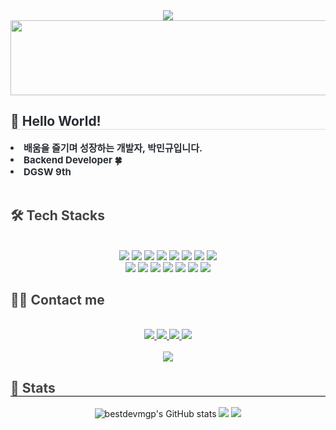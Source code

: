 <div align= "center">
    <img src="https://capsule-render.vercel.app/api?type=waving&color=0:F0F2F0,100:000C40&height=180&text=Hi,%20I'm%20@bestdevmgp!&animation=twinkling&fontColor=ffffff&fontSize=50" />
</div>
<a href="https://github.com/devxb/gitanimals">
  <img
    src="https://render.gitanimals.org/lines/bestdevmgp?pet-id=594878804264767966"
    width="600"
    height="120"
  />
</a>
<div style="text-align: left;"> 
    <h2 style="border-bottom: 1px solid #d8dee4; color: #282d33;"> 👋 Hello World! </h2>  
    <div style="font-weight: 700; font-size: 15px; text-align: left; color: #282d33;"> <li> 배움을 즐기며 성장하는 개발자, 박민규입니다.</li><li> Backend Developer 🍀</li><li> DGSW 9th </div>
    <br>
    </div>
<div style="text-align: left;">
    <h2 style="border-bottom: 1px solid 000000; color: 434343;"> 🛠️ Tech Stacks </h2> <br> 
    <div  align= "center">
     <img src="https://img.shields.io/badge/Java-007396?style=for-the-badge&logo=OpenJDK&logoColor=white"/>
     <img src="https://img.shields.io/badge/Python-3776AB?style=for-the-badge&logo=Python&logoColor=white">
     <img src="https://img.shields.io/badge/Spring Boot-6DB33F?style=for-the-badge&logo=Spring Boot&logoColor=white">
     <img src="https://img.shields.io/badge/Mysql-4479A1?style=for-the-badge&logo=MySql&logoColor=white"/>
     <img src="https://img.shields.io/badge/C-A8B9CC?style=for-the-badge&logo=C&logoColor=white">
     <img src="https://img.shields.io/badge/linux-FCC624?style=for-the-badge&logo=linux&logoColor=black">
     <img src="https://img.shields.io/badge/AWS-232F3E?style=for-the-badge&logo=Amazon Web Services&logoColor=white"/>
     <img src="https://img.shields.io/badge/Amazon EC2-FF9900?style=for-the-badge&logo=amazon ec2&logoColor=white">
     <br>
     <img src="https://img.shields.io/badge/Oracle-F80000?style=for-the-badge&logo=oracle&logoColor=white">
     <img src="https://img.shields.io/badge/Git-F05032?style=for-the-badge&logo=Git&logoColor=white">
     <img src="https://img.shields.io/badge/GitHub-181717?style=for-the-badge&logo=GitHub&logoColor=white">
     <img src="https://img.shields.io/badge/Figma-F24E1E?style=for-the-badge&logo=Figma&logoColor=white">
     <img src="https://img.shields.io/badge/HTML5-E34F26?style=for-the-badge&logo=HTML5&logoColor=white">
     <img src="https://img.shields.io/badge/CSS3-1572B6?style=for-the-badge&logo=CSS3&logoColor=white">
     <img src="https://img.shields.io/badge/Javascript-F7DF1E?style=for-the-badge&logo=Javascript&logoColor=black">
     </div>
</div>
<div style="text-align: left;">
    <h2 style="border-bottom: 1px solid 000000; color: 434343;"> 🧑‍💻 Contact me </h2> <br> 
    <div align= "center">
        <a href="mailto:pmg3858@icloud.com" target="_blank">
        <img src ="https://img.shields.io/badge/Mail-3693F3.svg?&style=for-the-badge&logo=iCloud&logoColor=white"/>
        <a href=https://www.instagram.com/mn9yu_pk/> <img src="https://img.shields.io/badge/Instagram-E4405F?style=for-the-badge&logo=Instagram&logoColor=white&link=https://www.instagram.com/mn9yu_pk/"> </a>
         <a href=https://bestdevmgp.notion.site/My-Portfolio-eaa7fdab702642128f818eebc304c76a?pvs=4> <img src="https://img.shields.io/badge/Notion-000000?style=for-the-badge&logo=Notion&logoColor=white&link=https://bestdevmgp.notion.site/My-Portfolio-eaa7fdab702642128f818eebc304c76a?pvs=4"> </a>
         <a href=https://velog.io/@bestdevmgp/> <img src="https://img.shields.io/badge/Velog-20C997?style=for-the-badge&logo=Velog&logoColor=white&link=https://velog.io/@bestdevmgp/"> </a>
    </div>  <br> 
    <div align= "center"> <a href="https://hits.seeyoufarm.com"> <img src="https://hits.seeyoufarm.com/api/count/incr/badge.svg?url=https%3A%2F%2Fgithub.com%2Fbestdevmgp%2F&count_bg=%23000000&title_bg=%23000000&icon=github.svg&icon_color=%23FFFFFF&title=GitHub&edge_flat=false"/></a>
    </div> 
</div>
<div style="text-align: left;"> 
    <h2 style="border-bottom: 1px solid #000000; color: #434343;"> 🏅 Stats </h2>
    <div align= "center">
        <img src="https://github-readme-stats.vercel.app/api?username=bestdevmgp&theme=dark&show_icons=true" alt="bestdevmgp's GitHub stats">
        <img src="https://github-readme-stats.vercel.app/api/top-langs/?username=bestdevmgp&layout=compact&bg_color=151515&title_color=ffffff&text_color=ffffff"/>  
        <img src="http://mazassumnida.wtf/api/v2/generate_badge?boj=dgsw1408" />
    </div>
</div>
<!-- **bestdevmgp/bestdevmgp** is a ✨ _special_ ✨ repository because its `README.md` (this file) appears on your GitHub profile.

Here are some ideas to get you started:

- 🔭 I’m currently working on ...
- 🌱 I’m currently learning ...
- 👯 I’m looking to collaborate on ...
- 🤔 I’m looking for help with ...
- 💬 Ask me about ...
- 📫 How to reach me: ...
- 😄 Pronouns: ...
- ⚡ Fun fact: ...
--> -->
